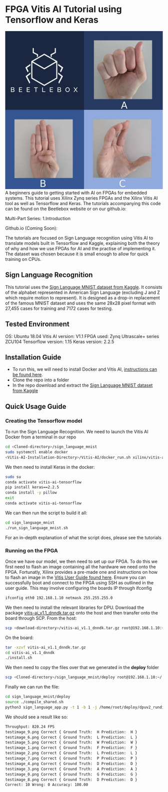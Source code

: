# FPGA Vitis AI Tutorial using Tensorflow and Keras

![Image of Sign Language MNIST](https://github.com/beetleboxorg/sign_language_mnist/blob/master/sign_language_cover_square.jpg)
A beginners guide to getting started with AI on FPGAs for embedded systems. This tutorial uses Xilinx Zynq series FPGAs and the Xilinx Vitis AI tool as well as Tensorflow and Keras. The tutorials accompanying this code can be found on the Beetlebox website or on our github.io:

Multi-Part Series:
1.Introduction

Github.io (Coming Soon):

The tutorials are focused on Sign Language recognition using Vitis AI to translate models built in Tensorflow and Kaggle, explaining both the theory of why and how we use FPGAs for AI and the practise of implementing it. The dataset was chosen because it is small enough to allow for quick training on CPUs.

## Sign Language Recognition
This tutorial uses the [Sign Language MNIST dataset from Kaggle](https://www.kaggle.com/datamunge/sign-language-mnist). It consists of the alphabet represented in American Sign Language (excluding J and Z which require motion to represent). It is designed as a drop-in replacement of the famous MNIST dataset and uses the same 28x28 pixel format with 27,455 cases for training and 7172 cases for testing.  

## Tested Environment
OS: Ubuntu 18.04
Vitis AI version: V1.1
FPGA used: Zynq Ultrascale+ series ZCU104
Tensorflow version: 1.15
Keras version: 2.2.5

## Installation Guide
* To run this, we will need to install Docker and Vitis AI, [instructions can be found here](https://github.com/Xilinx/Vitis-AI).
* Clone the repo into a folder
* In the repo download and extract the [Sign Language MNIST dataset from Kaggle](https://www.kaggle.com/datamunge/sign-language-mnist)


## Quick Usage Guide
### Creating the Tensorflow model
To run the Sign Language Recognition. We need to launch the Vitis AI Docker from a terminal in our repo
```bash
cd <Cloned-directory>/sign_language_mnist
sudo systemctl enable docker
<Vitis-AI-Installation-Directory>/Vitis-AI/docker_run.sh xilinx/vitis-ai-cpu:latest

```
We then need to install Keras in the docker:
```bash
sudo su
conda activate vitis-ai-tensorflow
pip install keras==2.2.5
conda install -y pillow
exit
conda activate vitis-ai-tensorflow

```
We can then run the script to build it all:
```bash
cd sign_language_mnist
./run_sign_language_mnist.sh 

```
For an in-depth explanation of what the script does, please see the tutorials

### Running on the FPGA
Once we have our model, we then need to set up our FPGA. To do this we first need to flash an image containing all the hardware we need onto the FPGA. Fortunatly, Xilinx provides a pre-made one and instructions on how to flash an image in the [Vitis User Guide found here](https://www.xilinx.com/html_docs/vitis_ai/1_1/gum1570690244788.html). Ensure you can successfully boot and connect to the FPGA using SSH as outlined in the user guide. This may involve configuring the boards IP through ifconfig

```bash
ifconfig eth0 192.168.1.10 netmask 255.255.255.0

```

We then need to install the relevant libraries for DPU. Download the package [vitis-ai_v1.1_dnndk.tar.gz](https://www.xilinx.com/bin/public/openDownload?filename=vitis-ai_v1.1_dnndk.tar.gz) onto the host and then transfer onto the board through SCP. From the host:

```bash
scp <download-directory>/vitis-ai_v1.1_dnndk.tar.gz root@192.168.1.10:~/

```
On the board:

```bash
tar -xzvf vitis-ai_v1.1_dnndk.tar.gz
cd vitis-ai_v1.1_dnndk
./install.sh

```
We then need to copy the files over that we generated in the __deploy__ folder

```bash
scp <Cloned-directory>/sign_language_mnist/deploy root@192.168.1.10:~/

```

Finally we can run the file:
```bash
cd sign_language_mnist/deploy
source ./compile_shared.sh
python3 sign_language_app.py -t 1 -b 1 -j /home/root/deploy/dpuv2_rundir/

```
We should see a result like so:

```bash
Throughput: 820.24 FPS
testimage_9.png Correct { Ground Truth:  H Prediction:  H }
testimage_6.png Correct { Ground Truth:  L Prediction:  L }
testimage_5.png Correct { Ground Truth:  W Prediction:  W }
testimage_1.png Correct { Ground Truth:  F Prediction:  F }
testimage_2.png Correct { Ground Truth:  L Prediction:  L }
testimage_7.png Correct { Ground Truth:  P Prediction:  P }
testimage_4.png Correct { Ground Truth:  D Prediction:  D }
testimage_3.png Correct { Ground Truth:  A Prediction:  A }
testimage_0.png Correct { Ground Truth:  G Prediction:  G }
testimage_8.png Correct { Ground Truth:  D Prediction:  D }
Correct: 10 Wrong: 0 Accuracy: 100.00

```

